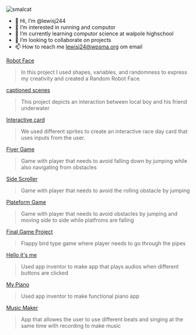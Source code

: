 ![smalcat](https://github.com/lewisj244/lewisj244/assets/146836549/3f82179a-96fc-4bb2-a044-091554b17d70)
- 👋 Hi, I’m @lewisj244
- 👀 I’m interested in running and computor
- 🌱 I’m currently learning computor science at walpole highschool
- 💞️ I’m looking to collaborate on projects
- 📫 How to reach me lewisj24@wpsma.org om email

<!---
lewisj244/lewisj244 is a ✨ special ✨ repository because its `README.md` (this file) appears on your GitHub profile.
You can click the Preview link to take a look at your changes.
--->
[Robot Face](https://lewisj244.github.io/robotface/)
> In this project I used shapes, variables, and randomness to express my creativity and created a Random Robot Face.

[captioned scenes](https://studio.code.org/projects/gamelab/tuBf_RbpUXFZpPUQNY653U9YvZx2e89RHuztub0ppp8)

> This project depicts an interaction between local boy and his friend underwater

[Interactive card](https://studio.code.org/projects/gamelab/foR4o3apuPeETqyQcnijzHm8nW_omVsHS9i8SCDP6Ls)

> We used different sprites to create an interactive race day card that uses inputs from the user.

[Flyer Game](https://studio.code.org/projects/gamelab/uIDB9X_Rkd6miHdJA0QeGWgQPWQNJaWIJmySya9JngY)
> Game with player that needs to avoid falling down by jumping while also navigating from obstacles

[Side Scroller](https://studio.code.org/projects/gamelab/VM5iybjq1HJj1HIAT04NfiJMgPlcL5njvNTf9WoE7_E)
> Game with player that needs to avoid the rolling obstacle by jumping

[Plateform Game](https://studio.code.org/projects/gamelab/4r0qEtezVsEDiVVwKPXdMmDwnXJJmiXQRs4ujoK7cxA)
> Game with player that needs to avoid obstacles by jumping and moving side to side while platfroms are falling

[Final Game Project](https://studio.code.org/projects/gamelab/cBE_h_hGmIhiLofVjfuLPHKMxkkHhd1KjumCq-UHr1w)
> Flappy bird type game where player needs to go through the pipes

[Hello it's me](https://ai2.appinventor.mit.edu/#5112281643745280)
> Used app inventor to make app that plays audios when different buttons are clicked

[My Piano](https://ai2.appinventor.mit.edu/#5132221356572672)
> Used app inventor to make functional piano app

[Music Maker](https://ai2.appinventor.mit.edu/#5919806353965056)
> App that allowes the user to use different beats and singing at the same time with recording to make music
